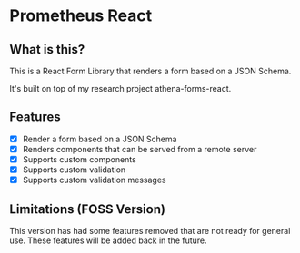 # Prometheus React

## What is this?
This is a React Form Library that renders a form based on a JSON Schema.

It's built on top of my research project athena-forms-react.


## Features
- [x] Render a form based on a JSON Schema
- [x] Renders components that can be served from a remote server
- [x] Supports custom components
- [x] Supports custom validation
- [x] Supports custom validation messages

## Limitations (FOSS Version)

This version has had some features removed that are not ready for general use. These features will be added back in the future.


